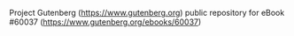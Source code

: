 Project Gutenberg (https://www.gutenberg.org) public repository for eBook #60037 (https://www.gutenberg.org/ebooks/60037)
